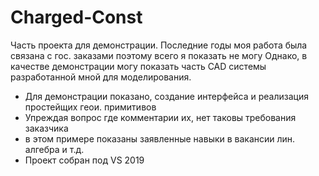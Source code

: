 

# Charged-Const
Часть проекта для демонстрации.
Последние годы моя работа была связана с гос. заказами поэтому всего я показать не могу
Однако, в качестве демонстрации могу показать часть CAD системы разработанной мной для моделирования.  


- Для демонстрации показано, создание интерфейса и реализация простейщих геои. примитивов
- Упреждая вопрос где комментарии их, нет таковы требования заказчика 
- в этом примере показаны заявленные навыки в вакансии лин. алгебра и т.д.
- Проект собран под VS 2019
